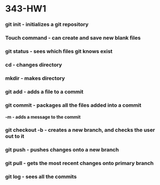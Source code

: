 # 343-HW1

### git init - initializes a git repository
### Touch command - can create and save new blank files
### git status - sees which files git knows exist
### cd - changes directory
### mkdir - makes directory
### git add - adds a file to a commit
### git commit - packages all the files added into a commit
#### -m - adds a message to the commit
### git checkout -b <my branch name> - creates a new branch, and checks the user out to it
### git push - pushes changes onto a new branch
### git pull - gets the most recent changes onto primary branch
### git log - sees all the commits
